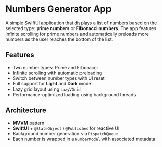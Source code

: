 # Numbers Generator App

A simple SwiftUI application that displays a list of numbers based on the selected type: **prime numbers** or **Fibonacci numbers**. The app features infinite scrolling for prime numbers and automatically preloads more numbers as the user reaches the bottom of the list.

## Features

- Two number types: Prime and Fibonacci
- Infinite scrolling with automatic preloading
- Switch between number types with UI reset
- Full support for **Light** and **Dark** mode
- Lazy grid layout using `LazyVGrid`
- Performance-optimized loading using background threads

## Architecture

- **MVVM** pattern
- **SwiftUI** + `@StateObject` / `@Published` for reactive UI
- Background number generation via `DispatchQueue`
- Each number is wrapped in a `NumberModel` with associated metadata

